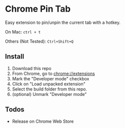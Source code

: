 # Chrome Pin Tab
Easy extension to pin/unpin the current tab with a hotkey. 

On Mac: `ctrl + t`

Others (Not Tested): `Ctrl+Shift+Q`

## Install
1. Download this repo
2. From Chrome, go to [chrome://extensions](chrome://extensions)
3. Mark the "Developer mode" checkbox
4. Click on "Load unpacked extension"
5. Select the build folder from this repo.
6. (optional) Unmark "Developer mode"

## Todos
- Release on Chrome Web Store

